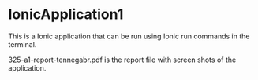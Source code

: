 # IonicApplication1

This is a Ionic application that can be run using Ionic run commands in the terminal.

325-a1-report-tennegabr.pdf is the report file with screen shots of the application. 
